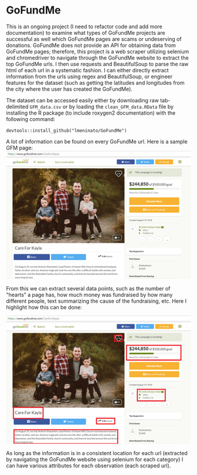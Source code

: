 # GoFundMe

This is an ongoing project (I need to refactor code and add more documentation) to examine what types of GoFundMe projects are successful as well which GoFundMe pages are scams
or undeserving of donations.
GoFundMe does not provide an API for obtaining data from GoFundMe pages; therefore, this project is a web scraper utilizing
selenium and chromedriver to navigate through the GoFundMe website to extract the top GoFundMe urls.
 I then use requests and BeautifulSoup to parse the raw html of each url in a systematic fashion. I can either directly
extract information from the urls using regex and BeautifulSoup, or engineer features for the dataset (such as getting the latitudes and longitudes from the city where the user has created the GoFundMe). 

The dataset can be accessed easily either by downloading raw tab-delimited `GFM_data.csv` or by loading the `clean_GFM_data.RData` file by installing the R package (to include roxygen2 documentation) with the following command:

```{R}
devtools::install_github("lmeninato/GoFundMe")
```
A lot of information can be found on every GoFundMe url. Here is a sample GFM page:
![sample GFM url](/images/gofundme_sample_url.PNG)

From this we can extract several data points, such as the number of "hearts" a page has, how much money was fundraised by how many different people, text summarizing the cause of the fundraising, etc. Here I highlight how this can be done:

![sample scrape of url](/images/gofundme_sample_scrape.png)

As long as the information is in a consistent location for each url (extracted by navigating the GoFundMe website using selenium for each category) I can have various attributes for each observation (each scraped url).




